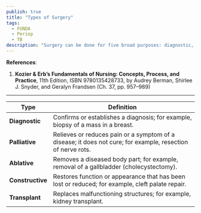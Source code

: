 ```yaml
---
publish: true
title: "Types of Surgery"
tags:
  - FUNDA
  - Periop
  - TB
description: "Surgery can be done for five broad purposes: diagnostic, palliative, ablative, constructive, and for transplantation."
---
```

**References**:
1. **Kozier & Erb’s Fundamentals of Nursing: Concepts, Process, and Practice**, 11th Edition, ISBN 9780135428733, by Audrey Berman, Shirlee J. Snyder, and Geralyn Frandsen (Ch. 37, pp. 957–989)

___

| Type         | Definition                                                                                                  |
| ------------ | ----------------------------------------------------------------------------------------------------------- |
| **Diagnostic**   | Confirms or establishes a diagnosis; for example, biopsy of a mass in a breast.                             |
| **Palliative**   | Relieves or reduces pain or a symptom of a disease; it does not cure; for example, resection of nerve rots. |
| **Ablative**     | Removes a diseased body part; for example, removal of a gallbladder (cholecystectomy).                      |
| **Constructive** | Restores function or appearance that has been lost or reduced; for example, cleft palate repair.            |
| **Transplant**   | Replaces malfunctioning structures; for example, kidney transplant.                                         |
